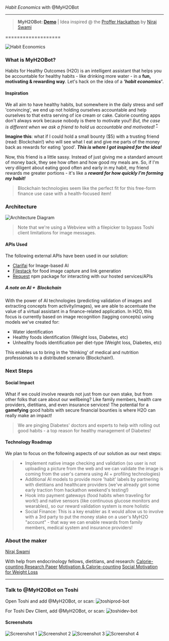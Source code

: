 _Habit Economics_ with @MyH2OBot

----------

>**MyH2OBot: [Demo](https://www.youtube.com/watch?v=_F4tKmcMMEc)** | Idea inspired @ the [Proffer Hackathon](https://proffer.network/hackathon) by [Niraj Swami](https://twitter.com/nswami)

===================

![Habit Economics](https://user-images.githubusercontent.com/567670/33082870-78d20c2a-cea3-11e7-9853-82297ede839d.png)

### What is MyH2OBot?
Habits for Healthy Outcomes (H2O) is an intelligent assistant that helps you be accountable for healthy habits - like drinking more water - in a **fun, motivating & rewarding way**. Let's hack on the idea of a **_'habit economics'_**.

#### **Inspiration**
We all aim to have healthy habits, but somewhere in the daily stress and self 'convincing', we end up not holding ourselves accountable and help ourselves to that extra serving of ice cream or cake. Calorie counting apps don't always work because nobody is there to motivate you!! _But, the case is different when we ask a friend to hold us accountable and motivated!_ <sup>[*](https://www.ncbi.nlm.nih.gov/pubmed/28286739)</sup>

**Imagine this**: what if I could hold a small bounty ($5) with a trusting friend (read: Blockchain!) who will see what I eat and give me parts of the money back as rewards for eating 'good'. **_This is where I got inspired for the idea!_**

Now, this friend is a little sassy. Instead of just giving me a standard amount of money back, they see how often and how good my meals are. So, if I'm very diligent about eating good often and early in my habit, my friend rewards me greater portions - it's like a _**reward for how quickly I'm forming my habit!**_

> Blockchain technologies seem like the perfect fit for this free-form finance use case with a health-focused item!

### Architecture
![Architecture Diagram](https://user-images.githubusercontent.com/567670/32739369-98f8b2ce-c86d-11e7-993d-42b142502507.png)
> Note that we're using a Webview with a filepicker to bypass Toshi client limitations for image messages.

#### APIs Used
The following external APIs have been used in our solution:
- [Clarifai](https://clarifai.com) for Image-based AI
- [Filestack](https://www.filestack.com) for food image capture and link generation
- [Request](https://github.com/request/request) npm package for interacting with our hosted services/APIs

##### A note on AI&nbsp;+ &nbsp;Blockchain
With the power of AI technologies (predicting validation of images and extracting concepts from activity/images), we are able to accentuate the value of a virtual assistant in a finance-related application. In H2O, this focus is currently based on image recognition (tagging concepts) using models we've created for:
- Water identification
- Healthy foods identification (Weight loss, Diabetes, etc)
- Unhealthy foods identification per diet-type (Weight loss, Diabetes, etc)

This enables us to bring in the 'thinking' of medical and nutrition professionals to a distributed scenario (Blockchain!).

### **Next Steps**
#### Social Impact
What if we could involve rewards not just from our own stake, but from other folks that care about our wellbeing? Like family members, health care providers, dietitians, and even insurance services! The potential for a __gamefying__ good habits with secure financial bounties is where H2O can really make an impact!

> We are pinging Diabetes' doctors and experts to help with rolling out good habits - a top reason for healthy management of Diabetes!  

#### Technology Roadmap

We plan to focus on the following aspects of our solution as our next steps:
>- Implement native image checking and validation (so user is not uploading a picture from the web and we can validate the image is coming from the user's camera using AI + profiling technologies)
>- Additional AI models to provide more 'habit' labels by partnering with dietitians and healthcare providers (we've already got some early traction from hackathon weekend's testing!)
>- Hook into payment gateways (food habits when traveling for work!) and native sensors (like continuous glucose monitors and wearables), so our reward validation system is more holistic
>- Social Finance: This is a key enabler as it would allow us to involve with a 3rd party to put the money stake on a user's MyH2O "account" - that way we can enable rewards from family members, medical system and insurance providers!

### About the maker
[Niraj Swami](https://www.linkedin.com/in/nirajswami)

With help from endocrinology fellows, dietitians, and research:
[Calorie-counting Research Paper](https://www.semanticscholar.org/paper/Calorie-counting-compared-to-exchange-system-diets-Wing-Nowalk/cd91680eeb70836ae9f92bc5d06ad2308dce3d14)
[Motivation & Calorie-counting](https://www.ncbi.nlm.nih.gov/pubmed/28286739)
[Social Motivation for Weight Loss](https://www.ncbi.nlm.nih.gov/pubmed/29125393)

----------
### Talk to @MyH2OBot on Toshi
Open Toshi and add @MyH2OBot, or scan:
![toshiprod-bot](https://user-images.githubusercontent.com/567670/32739734-cb00477c-c86e-11e7-85f8-bb80625f0b14.png)

For Toshi Dev Client, add @MyH2OBot, or scan:
![toshidev-bot](https://user-images.githubusercontent.com/567670/32739741-d143296a-c86e-11e7-9a88-cdfb8246fcc6.png)

#### Screenshots
![Screenshot 1](https://user-images.githubusercontent.com/567670/32739480-ffc349c4-c86d-11e7-9737-2e44cc40fe86.PNG)
![Screenshot 2](https://user-images.githubusercontent.com/567670/32739479-ffb89c54-c86d-11e7-8da0-28a1a10a8621.PNG)
![Screenshot 3](https://user-images.githubusercontent.com/567670/32739478-ffa69c84-c86d-11e7-9bb6-8ef99aa074c1.PNG)
![Screenshot 4](https://user-images.githubusercontent.com/567670/32739477-ff954128-c86d-11e7-9c19-012a533f4a82.PNG)
